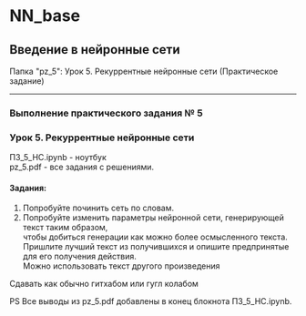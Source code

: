 # NN_base
## Введение в нейронные сети

Папка "pz_5": Урок 5. Рекуррентные нейронные сети (Практическое задание)
___________________________
### Выполнение практического задания № 5
### Урок 5. Рекуррентные нейронные сети

ПЗ_5_НС.ipynb	- ноутбук <br>
pz_5.pdf	- все задания с решениями.

#### Задания:


1.  Попробуйте починить сеть по словам.
2.  Попробуйте изменить параметры нейронной сети, генерирующей текст таким образом, <br>
чтобы добиться генерации как можно более осмысленного текста. <br>
Пришлите лучший текст из получившихся и опишите предпринятые для его получения действия. <br>
Можно использовать текст другого произведения

Сдавать как обычно гитхабом или гугл колабом

PS
Все выводы из pz_5.pdf добавлены в конец блокнота ПЗ_5_НС.ipynb.
